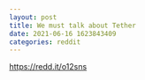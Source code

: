 ```yaml
--- 
layout: post 
title: We must talk about Tether 
date: 2021-06-16 1623843409 
categories: reddit 
--- 
```

https://redd.it/o12sns